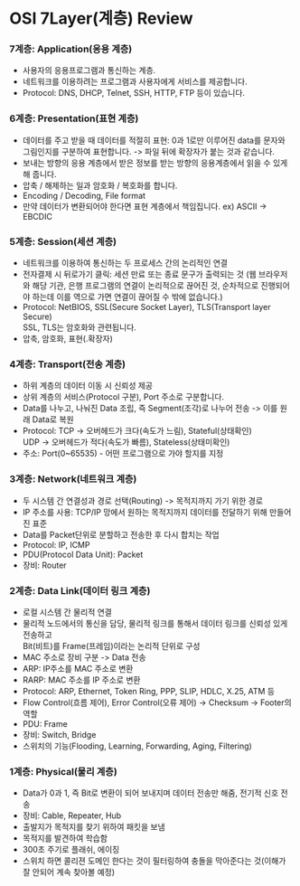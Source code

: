OSI 7Layer(계층) Review
=======================================================================================================

### __7계층: Application(응용 계층)__
 - 사용자의 응용프로그램과 통신하는 계층.
 - 네트워크를 이용하려는 프로그램과 사용자에게 서비스를 제공합니다.
 - Protocol: DNS, DHCP, Telnet, SSH, HTTP, FTP 등이 있습니다.

### __6계층: Presentation(표현 계층)__
  - 데이터를 주고 받을 때 데이터를 적절히 표현: 0과 1로만 이루어진 data를 문자와 그림인지를 구분하여 표현합니다.
    -> 파일 뒤에 확장자가 붙는 것과 같습니다.
  - 보내는 방향의 응용 계층에서 받은 정보를 받는 방향의 응용계층에서 읽을 수 있게 해 줍니다.
  - 압축 / 해제하는 일과 암호화 / 복호화를 합니다.
  - Encoding / Decoding, File format
  - 만약 데이터가 변환되어야 한다면 표현 계층에서 책임집니다. ex) ASCII -> EBCDIC

### __5계층: Session(세션 계층)__
  - 네트워크를 이용하여 통신하는 두 프로세스 간의 논리적인 연결
  - 전자결제 시 뒤로가기 클릭: 세션 만료 또는 종료 문구가 출력되는 것
    (웹 브라우저와 해당 기관, 은행 프로그램의 연결이 논리적으로 끊어진 것, 순차적으로 진행되어야 하는데 이를 역으로 가면 연결이 끊어질 수 밖에 없습니다.)
  - Protocol: NetBIOS, SSL(Secure Socket Layer), TLS(Transport layer Secure)  
    SSL, TLS는 암호화와 관련됩니다.
  - 압축, 암호화, 표현(.확장자)

### __4계층: Transport(전송 계층)__
  - 하위 계층의 데이터 이동 시 신뢰성 제공
  - 상위 계층의 서비스(Protocol 구분), Port 주소로 구분합니다.
  - Data를 나누고, 나눠진 Data 조립, 즉 Segment(조각)로 나누어 전송
    -> 이를 원래 Data로 복원
  - Protocol: TCP -> 오버헤드가 크다(속도가 느림), Stateful(상태확인)  
              UDP -> 오버헤드가 적다(속도가 빠름), Stateless(상태미확인)
  - 주소: Port(0~65535) - 어떤 프로그램으로 가야 할지를 지정

### __3계층: Network(네트워크 계층)__
  - 두 시스템 간 연결성과 경로 선택(Routing) -> 목적지까지 가기 위한 경로
  - IP 주소를 사용: TCP/IP 망에서 원하는 목적지까지 데이터를 전달하기 위해 만들어진 표준
  - Data를 Packet단위로 분할하고 전송한 후 다시 합치는 작업
  - Protocol: IP, ICMP
  - PDU(Protocol Data Unit): Packet
  - 장비: Router

### __2계층: Data Link(데이터 링크 계층)__
  - 로컬 시스템 간 물리적 연결
  - 물리적 노드에서의 통신을 담당, 물리적 링크를 통해서 데이터 링크를 신뢰성 있게 전송하고  
    Bit(비트)를 Frame(프레임)이라는 논리적 단위로 구성
  - MAC 주소로 장비 구분 -> Data 전송
  - ARP: IP주소를 MAC 주소로 변환
  - RARP: MAC 주소를 IP 주소로 변환
  - Protocol: ARP, Ethernet, Token Ring, PPP, SLIP, HDLC, X.25, ATM 등
  - Flow Control(흐름 제어), Error Control(오류 제어) -> Checksum -> Footer의 역할
  - PDU: Frame
  - 장비: Switch, Bridge
  - 스위치의 기능(Flooding, Learning, Forwarding, Aging, Filtering)

### __1계층: Physical(물리 계층)__
  - Data가 0과 1, 즉 Bit로 변환이 되어 보내지며 데이터 전송만 해줌, 전기적 신호 전송
  - 장비: Cable, Repeater, Hub
  - 출발지가 목적지를 찾기 위하여 패킷을 보냄
  - 목적지를 발견하여 학습함
  - 300초 주기로 플래쉬, 에이징
  - 스위치 하면 콜리젼 도메인 한다는 것이 필터링하여 충돌을 막아준다는 것(이해가 잘 안되어 계속 찾아볼 예정)
